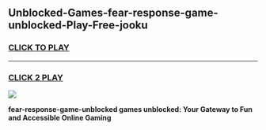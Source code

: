 
## Unblocked-Games-fear-response-game-unblocked-Play-Free-jooku
<h3>
<a href="https://premium76.site?title=fear-response-game-unblocked&ref=15A">CLICK TO PLAY</a></h3>
<hr>

<h3>
<a href="https://premium76.site?title=fear-response-game-unblocked&ref=15A">CLICK 2 PLAY</a>
  
</h3>

<a href="https://premium76.site?title=fear-response-game-unblocked&ref=15A"><img src="https://clearcache.store/games.png"></a>


**fear-response-game-unblocked games unblocked: Your Gateway to Fun and Accessible Online Gaming**
